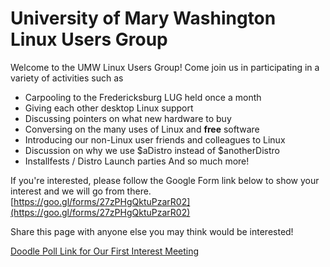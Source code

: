 # University of Mary Washington Linux Users Group
Welcome to the UMW Linux Users Group! Come join us in participating in a variety of activities such as
- Carpooling to the Fredericksburg LUG held once a month
- Giving each other desktop Linux support
- Discussing pointers on what new hardware to buy
- Conversing on the many uses of Linux and **free** software
- Introducing our non-Linux user friends and colleagues to Linux
- Discussion on why we use $aDistro instead of $anotherDistro
- Installfests / Distro Launch parties
And so much more!

If you're interested, please follow the Google Form link below to show your interest and we will go from there.
[https://goo.gl/forms/27zPHgQktuPzarR02](https://goo.gl/forms/27zPHgQktuPzarR02)

Share this page with anyone else you may think would be interested!

[Doodle Poll Link for Our First Interest Meeting](https://doodle.com/poll/8hx275c4fzdcbm7m)
